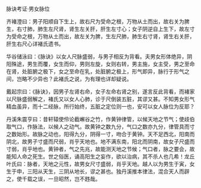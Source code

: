 脉诀考证·男女脉位

齐褚澄曰：男子阳顺自下生上，故右尺为受命之根，万物从土而出，故右关为脾生，右寸肺，肺生左尺肾，肾生左关肝，肝生左寸心；女子阴逆自上生下，故左寸为受命之根，万物从土而出，故左关为脾，生左尺肺，肺生右寸肾，肾生右关肝，肝生右尺心详褚氏遗书。

华谷储泳曰：《脉诀》以女人尺脉盛弱，与男子相反为背看。夫男女形体绝异，阴阳殊途，男生而覆，女生而仰，男则左旋，女则右转，男主施，女主受，男之至命在肾，处脏腑之极下，女之至命在乳，处脏腑之极上，形气即异，脉行于形气之间，岂略不少异也？此褚氏之说，为有理也详却疑说。

戴起宗曰：《脉诀》，因男子左肾右命，女子左命右肾之别，遂言反此背看，而褚家以尺脉盛弱解之，褚氏又以女人心肺，诊于尺倒装五脏，其谬又甚。不知男女形气精血虽异，而十二经脉，所行始终，五脏之定位则一也，安可以女人脉位为反耶？

丹溪朱震亨曰：昔轩辕使伶论截嶰谷之竹，作黄钟律管，以候天地之节气；使歧伯取气口，作脉法，以候人之动气。故黄钟之数九分，气口之数亦九分，律管具而寸之数始形。故脉之动也，阳得九分，阴得一寸，吻合于黄钟。天不足西北，阳南而阴北，故男子寸盛而尺弱，肖乎天地也。地不满东南，阳北而阴南，故女子尺盛而寸弱，肖乎地也。黄钟者，气之先兆，故能测天地之节候；气口者，脉之要会，故能知人命之死生。世之俗医，诵高阳生之妄作，欲以治病，其不杀人也几希！龙丘叶氏曰：脉者，天地之元性，故男女尺寸盛弱，肖乎天地。越人以为男生于寅，女生于申，三阳从天生，三阴从地长，谬之甚也。独丹溪推本律法，混合天人而辟之，使千载之误，一旦昭然，岂不韪哉。

